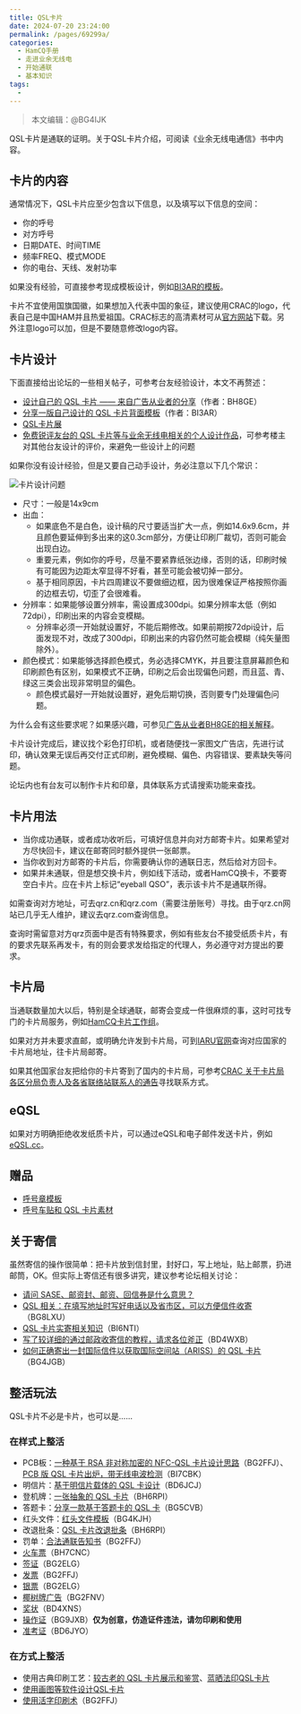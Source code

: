 ```yaml
---
title: QSL卡片
date: 2024-07-20 23:24:00
permalink: /pages/69299a/
categories:
  - HamCQ手册
  - 走进业余无线电
  - 开始通联
  - 基本知识
tags:
  - 
---
```

> 本文编辑：@BG4IJK

QSL卡片是通联的证明。关于QSL卡片介绍，可阅读《业余无线电通信》书中内容。

## 卡片的内容

通常情况下，QSL卡片应至少包含以下信息，以及填写以下信息的空间：

* 你的呼号
* 对方呼号
* 日期DATE、时间TIME
* 频率FREQ、模式MODE
* 你的电台、天线、发射功率

如果没有经验，可直接参考现成模板设计，例如[BI3AR的模板](https://forum.hamcq.cn/d/418)。

卡片不宜使用国旗国徽，如果想加入代表中国的象征，建议使用CRAC的logo，代表自己是中国HAM并且热爱祖国。CRAC标志的高清素材可从[官方网站](http://www.crac.org.cn/News/Detail?ID=327)下载。另外注意logo可以加，但是不要随意修改logo内容。

## 卡片设计

下面直接给出论坛的一些相关帖子，可参考台友经验设计，本文不再赘述：

* [设计自己的 QSL 卡片 —— 来自广告从业者的分享](https://forum.hamcq.cn/d/1882)（作者：BH8GE）
* [分享一版自己设计的 QSL 卡片背面模板](https://forum.hamcq.cn/d/418)（作者：BI3AR）
* [QSL卡片展](https://forum.hamcq.cn/qslCardShow)
* [免费锐评友台的 QSL 卡片等与业余无线电相关的个人设计作品](https://forum.hamcq.cn/d/2295)，可参考楼主对其他台友设计的评价，来避免一些设计上的问题

如果你没有设计经验，但是又要自己动手设计，务必注意以下几个常识：

![卡片设计问题](/img/0204/01_07_1.png)

* 尺寸：一般是14x9cm
* 出血：
    * 如果底色不是白色，设计稿的尺寸要适当扩大一点，例如14.6x9.6cm，并且颜色要延伸到多出来的这0.3cm部分，方便让印刷厂裁切，否则可能会出现白边。
    * 重要元素，例如你的呼号，尽量不要紧靠纸张边缘，否则的话，印刷时候有可能因为边距太窄显得不好看，甚至可能会被切掉一部分。
    * 基于相同原因，卡片四周建议不要做细边框，因为很难保证严格按照你画的边框去切，切歪了会很难看。
* 分辨率：如果能够设置分辨率，需设置成300dpi。如果分辨率太低（例如72dpi），印刷出来的内容会变模糊。
    * 分辨率必须一开始就设置好，不能后期修改。如果前期按72dpi设计，后面发现不对，改成了300dpi，印刷出来的内容仍然可能会模糊（纯矢量图除外）。
* 颜色模式：如果能够选择颜色模式，务必选择CMYK，并且要注意屏幕颜色和印刷颜色有区别，如果模式不正确，印刷之后会出现偏色问题，而且蓝、青、绿这三类会出现非常明显的偏色。
    * 颜色模式最好一开始就设置好，避免后期切换，否则要专门处理偏色问题。

为什么会有这些要求呢？如果感兴趣，可参见[广告从业者BH8GE的相关解释](https://forum.hamcq.cn/d/5103/3)。

卡片设计完成后，建议找个彩色打印机，或者随便找一家图文广告店，先进行试印，确认效果无误后再交付正式印刷，避免模糊、偏色、内容错误、要素缺失等问题。

论坛内也有台友可以制作卡片和印章，具体联系方式请搜索功能来查找。

## 卡片用法

* 当你成功通联，或者成功收听后，可填好信息并向对方邮寄卡片。如果希望对方尽快回卡，建议在邮寄同时额外提供一张邮票。
* 当你收到对方邮寄的卡片后，你需要确认你的通联日志，然后给对方回卡。
* 如果并未通联，但是想交换卡片，例如线下活动，或者HamCQ换卡，不要寄空白卡片。应在卡片上标记“eyeball QSO”，表示该卡片不是通联所得。

如需查询对方地址，可去qrz.cn和qrz.com（需要注册账号）寻找。由于qrz.cn网站已几乎无人维护，建议去qrz.com查询信息。

查询时需留意对方qrz页面中是否有特殊要求，例如有些友台不接受纸质卡片，有的要求先联系再发卡，有的则会要求发给指定的代理人，务必遵守对方提出的要求。

## 卡片局

当通联数量加大以后，特别是全球通联，邮寄会变成一件很麻烦的事，这时可找专门的卡片局服务，例如[HamCQ卡片工作组](https://forum.hamcq.cn/d/750)。

如果对方并未要求直邮，或明确允许发到卡片局，可到[IARU官网](https://www.iaru.org/reference/qsl-bureau-2/)查询对应国家的卡片局地址，往卡片局邮寄。

如果其他国家台友把给你的卡片寄到了国内的卡片局，可参考[CRAC 关于卡片局各区分局负责人及各省联络站联系人的通告](https://forum.hamcq.cn/d/30)寻找联系方式。

## eQSL

如果对方明确拒绝收发纸质卡片，可以通过eQSL和电子邮件发送卡片，例如[eQSL.cc](https://www.eqsl.cc)。

## 赠品

* [呼号章模板](https://forum.hamcq.cn/d/1877)
* [呼号车贴和 QSL 卡片素材](https://forum.hamcq.cn/d/4284)

## 关于寄信

虽然寄信的操作很简单：把卡片放到信封里，封好口，写上地址，贴上邮票，扔进邮筒，OK。但实际上寄信还有很多讲究，建议参考论坛相关讨论：

* [请问 SASE、邮资封、邮资、回信券是什么意思？](https://forum.hamcq.cn/d/3591)
* [QSL 相关：在填写地址时写好电话以及省市区，可以方便信件收寄](https://forum.hamcq.cn/d/3629)（BG8LXU）
* [QSL 卡片实寄相关知识](https://forum.hamcq.cn/d/706)（BI6NTI）
* [写了较详细的通过邮政收寄信的教程，请求各位斧正](https://forum.hamcq.cn/d/4130)（BD4WXB）
* [如何正确寄出一封国际信件以获取国际空间站（ARISS）的 QSL 卡片](https://forum.hamcq.cn/d/4293)（BG4JGB）

## 整活玩法

QSL卡片不必是卡片，也可以是……

### 在样式上整活

* PCB板：[一种基于 RSA 非对称加密的 NFC-QSL 卡片设计思路](https://forum.hamcq.cn/d/760)（BG2FFJ）、[PCB 版 QSL 卡片出炉，带无线电波检测](https://forum.hamcq.cn/d/4332)（BI7CBK）
* 明信片：[基于明信片载体的 QSL 卡设计](https://forum.hamcq.cn/d/3994)（BD6JCJ）
* 登机牌：[一张抽象的 QSL 卡片](https://forum.hamcq.cn/d/3533)（BH6RPI）
* 答题卡：[分享一款基于答题卡的 QSL 卡](https://forum.hamcq.cn/d/3555)（BG5CVB）
* 红头文件：[红头文件模板](https://forum.hamcq.cn/d/3673)（BG4KJH）
* 改退批条：[QSL 卡片改退批条](https://forum.hamcq.cn/d/3911)（BH6RPI）
* 罚单：[合法通联告知书](https://forum.hamcq.cn/d/1549/2)（BG2FFJ）
* [火车票](https://forum.hamcq.cn/d/1549/22)（BH7CNC）
* [签证](https://forum.hamcq.cn/d/1549/22)（BG2ELG）
* [发票](https://forum.hamcq.cn/d/1549/51)（BG2FFJ）
* [银票](https://forum.hamcq.cn/d/1549/22)（BG2ELG）
* [椰树牌广告](https://forum.hamcq.cn/d/1549/58)（BG2FNV）
* [奖状](https://forum.hamcq.cn/d/1549/63)（BD4XNS）
* [操作证](https://forum.hamcq.cn/d/6080)（BG9JXB）**仅为创意，仿造证件违法，请勿印刷和使用**
* [准考证](https://forum.hamcq.cn/d/6105)（BD6JYO）

### 在方式上整活

* 使用古典印刷工艺：[较古老的 QSL 卡片展示和鉴赏](https://forum.hamcq.cn/d/1389)、[蓝晒法印QSL卡片](https://forum.hamcq.cn/d/1029)
* [使用画图等软件设计QSL卡片](https://forum.hamcq.cn/d/618)
* [使用活字印刷术](https://forum.hamcq.cn/d/1549/3)（BG2FFJ）
